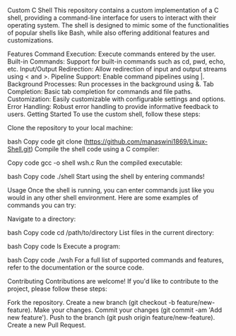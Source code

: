 Custom C Shell
This repository contains a custom implementation of a C shell, providing a command-line interface for users to interact with their operating system. The shell is designed to mimic some of the functionalities of popular shells like Bash, while also offering additional features and customizations.

Features
Command Execution: Execute commands entered by the user.
Built-in Commands: Support for built-in commands such as cd, pwd, echo, etc.
Input/Output Redirection: Allow redirection of input and output streams using < and >.
Pipeline Support: Enable command pipelines using |.
Background Processes: Run processes in the background using &.
Tab Completion: Basic tab completion for commands and file paths.
Customization: Easily customizable with configurable settings and options.
Error Handling: Robust error handling to provide informative feedback to users.
Getting Started
To use the custom shell, follow these steps:

Clone the repository to your local machine:

bash
Copy code
git clone (https://github.com/manaswini1869/Linux-Shell.git)
Compile the shell code using a C compiler:

Copy code
gcc -o shell wsh.c
Run the compiled executable:

bash
Copy code
./shell
Start using the shell by entering commands!

Usage
Once the shell is running, you can enter commands just like you would in any other shell environment. Here are some examples of commands you can try:

Navigate to a directory:

bash
Copy code
cd /path/to/directory
List files in the current directory:

bash
Copy code
ls
Execute a program:

bash
Copy code
./wsh
For a full list of supported commands and features, refer to the documentation or the source code.

Contributing
Contributions are welcome! If you'd like to contribute to the project, please follow these steps:

Fork the repository.
Create a new branch (git checkout -b feature/new-feature).
Make your changes.
Commit your changes (git commit -am 'Add new feature').
Push to the branch (git push origin feature/new-feature).
Create a new Pull Request.
